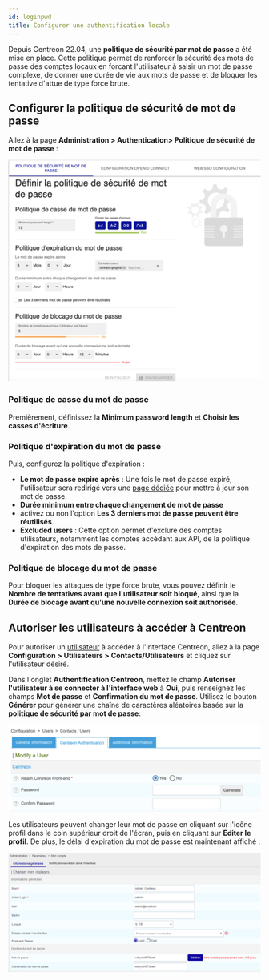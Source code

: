 ```yaml
---
id: loginpwd
title: Configurer une authentification locale
---
```


Depuis Centreon 22.04, une **politique de sécurité par mot de passe** a été mise en place.
Cette politique permet de renforcer la sécurité des mots de passe des comptes locaux en forcant l'utilisateur à saisir
un mot de passe complexe, de donner une durée de vie aux mots de passe et de bloquer les tentative d'attue de type force
brute.

## Configurer la politique de sécurité de mot de passe

Allez à la page **Administration > Authentication> Politique de sécurité de mot de passe** :

![image](../assets/administration/local-configuration.png)

### Politique de casse du mot de passe

Premièrement, définissez la **Minimum password length** et **Choisir les casses d'écriture**.

### Politique d'expiration du mot de passe

Puis, configurez la politique d'expiration :
- **Le mot de passe expire après** : Une fois le mot de passe expiré, l'utilisateur sera redirigé vers une
  [page dédiée](../getting-started/interface.md#réinitialisez-votre-mot-de-passe-après-expiration) pour mettre à jour son mot de passe.
- **Durée minimum entre chaque changement de mot de passe**
- activez ou non l'option **Les 3 derniers mot de passe peuvent être réutilisés**.
- **Excluded users** : Cette option permet d'exclure des comptes utilisateurs, notamment les comptes accédant aux API,
  de la politique d'expiration des mots de passe.

### Politique de blocage du mot de passe

Pour bloquer les attaques de type force brute, vous pouvez définir le **Nombre de tentatives avant que l'utilisateur soit bloqué**,
ainsi que la **Durée de blocage avant qu'une nouvelle connexion soit authorisée**.

## Autoriser les utilisateurs à accéder à Centreon

Pour autoriser un [utilisateur](../monitoring/basic-objects/contacts) à accéder à l'interface Centreon, allez à la page
**Configuration > Utilisateurs > Contacts/Utilisateurs** et cliquez sur l'utilisateur désiré.

Dans l'onglet **Authentification Centreon**, mettez le champ **Autoriser l'utilisateur à se connecter à l'interface web**
à **Oui**, puis renseignez les champs **Mot de passe** et **Confirmation du mot de passe**. Utilisez le bouton **Générer**
pour générer une chaîne de caractères aléatoires basée sur la **politique de sécurité par mot de passe**:

![image](../assets/administration/user_reach_centreon_frontend.png)

Les utilisateurs peuvent changer leur mot de passe en cliquant sur l'icône profil dans le coin supérieur droit de l'écran,
puis en cliquant sur **Éditer le profil**. De plus, le délai d'expiration du mot de passe est maintenant affiché :

![image](../assets/administration/password_expiration.png)